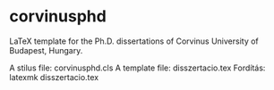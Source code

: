 # corvinusphd
LaTeX template for the Ph.D. dissertations of Corvinus University of Budapest, Hungary.

A stilus file: corvinusphd.cls 
A template file: disszertacio.tex
Fordítás: latexmk disszertacio.tex
